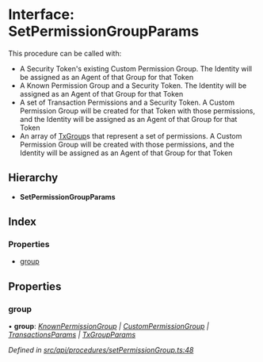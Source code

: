 # Interface: SetPermissionGroupParams

This procedure can be called with:
  - A Security Token's existing Custom Permission Group. The Identity will be assigned as an Agent of that Group for that Token
  - A Known Permission Group and a Security Token. The Identity will be assigned as an Agent of that Group for that Token
  - A set of Transaction Permissions and a Security Token. A Custom Permission Group will be created for that Token with those permissions, and
    the Identity will be assigned as an Agent of that Group for that Token
  - An array of [TxGroup](../enums/txgroup.md)s that represent a set of permissions. A Custom Permission Group will be created with those permissions, and
    the Identity will be assigned as an Agent of that Group for that Token

## Hierarchy

* **SetPermissionGroupParams**

## Index

### Properties

* [group](setpermissiongroupparams.md#group)

## Properties

###  group

• **group**: *[KnownPermissionGroup](../classes/knownpermissiongroup.md) | [CustomPermissionGroup](../classes/custompermissiongroup.md) | [TransactionsParams](transactionsparams.md) | [TxGroupParams](txgroupparams.md)*

*Defined in [src/api/procedures/setPermissionGroup.ts:48](https://github.com/PolymathNetwork/polymesh-sdk/blob/108d588b/src/api/procedures/setPermissionGroup.ts#L48)*
